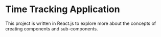 # Time Tracking Application
This project is written in React.js to explore more about the concepts of creating components and sub-components.

